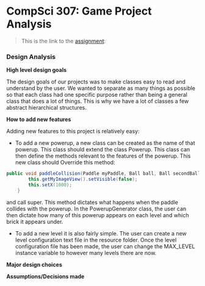 CompSci 307: Game Project Analysis
===================

> This is the link to the [assignment](http://www.cs.duke.edu/courses/compsci307/current/assign/02_game/):

### Design Analysis

**High level design goals**

The design goals of our projects was to make classes easy to read and understand by the user. We wanted
to separate as many things as possible so that each class had one specific purpose rather than being a 
general class that does a lot of things. This is why we have a lot of classes a few abstract hierarchical structures.

**How to add new features**

Adding new features to this project is relatively easy:

* To add a new powerup, a new class can be created as the name of that powerup. This class should extend
the class Powerup. This class can then define the methods relevant to the features of the powerup. This new
class should Override this method:

```java
public void paddleCollision(Paddle myPaddle, Ball ball, Ball secondBall) {
        this.getMyImageView().setVisible(false);
        this.setX(1000);
    }
```

and call super. This method dictates what happens when the paddle collides with the powerup. In the PowerupGenerator
class, the user can then dictate how many of this powerup appears on each level and which brick it appears under.

* To add a new level it is also fairly simple. The user can create a new level configuration text file
in the resource folder. Once the level configuration file has been made, the user can change the MAX_LEVEL
instance variable to however many levels there are now.

**Major design choices**


**Assumptions/Decisions made**

